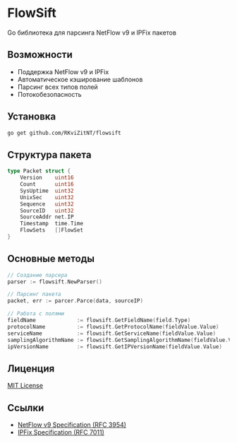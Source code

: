 # FlowSift

Go библиотека для парсинга NetFlow v9 и IPFix пакетов

## Возможности

* Поддержка NetFlow v9 и IPFix
* Автоматическое кэширование шаблонов
* Парсинг всех типов полей
* Потокобезопасность

## Установка

```bash
go get github.com/RKviZitNT/flowsift
```

## Структура пакета

```go
type Packet struct {
	Version    uint16
	Count      uint16
	SysUptime  uint32
	UnixSec    uint32
	Sequence   uint32
	SourceID   uint32
	SourceAddr net.IP
	Timestamp  time.Time
	FlowSets   []FlowSet
}
```

## Основные методы

```go
// Создание парсера
parser := flowsift.NewParser()

// Парсинг пакета
packet, err := parcer.Parce(data, sourceIP)

// Работа с полями
fieldName             := flowsift.GetFieldName(field.Type)
protocolName          := flowsift.GetProtocolName(fieldValue.Value)          // PROTOCOL
serviceName           := flowsift.GetServiceName(fieldValue.Value)           // L4_SRC_PORT, L4_DST_PORT
samplingAlgorithmName := flowsift.GetSamplingAlgorithmName(fieldValue.Value) // SAMPLING_ALGORITHM
ipVersionName         := flowsift.GetIPVersionName(fieldValue.Value)         // IPV4_SRC_ADDR, IPV6_SRC_ADDR ...
```

## Лиценция

[MIT License](LICENSE)

## Ссылки

* [NetFlow v9 Specification (RFC 3954)](https://datatracker.ietf.org/doc/html/rfc3954)
* [IPFix Specification (RFC 7011)](https://datatracker.ietf.org/doc/html/rfc7011)